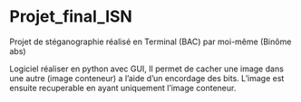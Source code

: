 # Projet_final_ISN
Projet de stéganographie réalisé en Terminal (BAC) par moi-même (Binôme abs)

Logiciel réaliser en python avec GUI, Il permet de cacher une image dans une autre (image conteneur) a l’aide d’un encordage des bits.
L’image est ensuite recuperable en ayant uniquement l’image conteneur.
